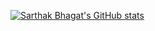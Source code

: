 <!-- [![Sarthak Bhagat's GitHub stats](https://github-readme-stats.vercel.app/api?username=sarthak268&count_private=true&show_icons=true&theme=onedark)](https://github.com/sarthak268/github-readme-stats)
 -->
 
 [![Sarthak Bhagat's GitHub stats](https://github-readme-stats.vercel.app/api?username=sarthak268&count_private=true)](https://github.com/sarthak268/github-readme-stats)
 
<!-- [![Top Langs](https://github-readme-stats.vercel.app/api/top-langs/?username=sarthak268&layout=compact)](https://github.com/sarthak268/github-readme-stats) -->


